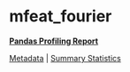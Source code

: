 # mfeat_fourier

[**Pandas Profiling Report**](https://epistasislab.github.io/penn-ml-benchmarks/profile/mfeat_fourier.html)

[Metadata](metadata.yaml) | [Summary Statistics](summary_stats.tsv)

